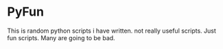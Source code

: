# PyFun
This is random python scripts i have written.  not really useful scripts.  Just fun scripts.  Many are going to be bad.
